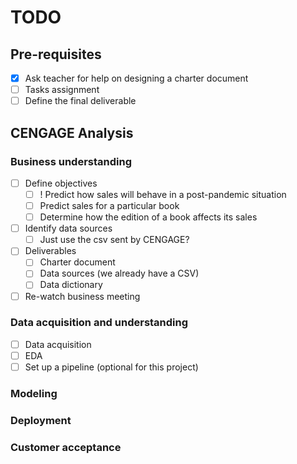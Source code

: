 # TODO

## Pre-requisites

- [x] Ask teacher for help on designing a charter document
- [ ] Tasks assignment
- [ ] Define the final deliverable

## CENGAGE Analysis

### Business understanding

- [ ] Define objectives
  - [ ] ! Predict how sales will behave in a post-pandemic situation
  - [ ] Predict sales for a particular book
  - [ ] Determine how the edition of a book affects its sales
- [ ] Identify data sources
  - [ ] Just use the csv sent by CENGAGE?
- [ ] Deliverables
  - [ ] Charter document
  - [ ] Data sources (we already have a CSV)
  - [ ] Data dictionary
- [ ] Re-watch business meeting

### Data acquisition and understanding

- [ ] Data acquisition
- [ ] EDA
- [ ] Set up a pipeline (optional for this project)

### Modeling

### Deployment

### Customer acceptance
